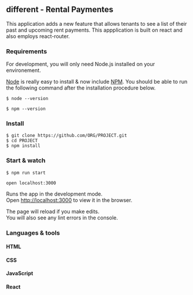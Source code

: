 
## different - Rental Paymentes

This application adds a new feature that allows tenants
to see a list of their past and upcoming rent payments.
This appplication is built on react and also employs react-router.

### Requirements

For development, you will only need Node.js installed on your environement.

[Node](http://nodejs.org/) is really easy to install & now include [NPM](https://npmjs.org/).
You should be able to run the following command after the installation procedure
below.

    $ node --version

    $ npm --version

### Install

    $ git clone https://github.com/ORG/PROJECT.git
    $ cd PROJECT
    $ npm install

### Start & watch

    $ npm run start

    open localhost:3000

Runs the app in the development mode.<br>
Open [http://localhost:3000](http://localhost:3000) to view it in the browser.

The page will reload if you make edits.<br>
You will also see any lint errors in the console.


### Languages & tools

#### HTML

#### CSS

#### JavaScript

#### React


